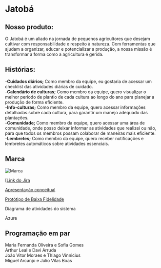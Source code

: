 # Jatobá 

## Nosso produto:
O Jatobá é um aliado na jornada de pequenos agricultores que desejam cultivar com responsabilidade e respeito à natureza. Com ferramentas que ajudam a organizar, educar e potencializar a produção, a nossa missão é transformar a forma como a agricultura é gerida.

## Histórias:
-**Cuidados diários;** Como membro da equipe, eu gostaria de acessar um checklist das atividades diárias de cuidado.<br>
-**Calendário de culturas;** Como membro da equipe, quero visualizar o melhor período de plantio de cada cultura ao longo do ano para planejar a produção de forma eficiente.<br>
-**Info-culturas;** Como membro da equipe, quero acessar informações detalhadas sobre cada cultura, para garantir um manejo adequado das plantações.<br>
-**Comunidade;** Como membro da equipe, quero acessar uma área de comunidade, onde posso deixar informar as atividades que realizei ou não, para que todos os membros possam colaborar de maneiras mais eficiente.<br>
-**Lembretes;** Como membro da equipe, quero receber notificações e lembretes automáticos sobre atividades essenciais.<br>

## Marca
![Marca](https://github.com/user-attachments/assets/172c0959-5256-432d-9da5-8b9aacd33b3d)


[[Link do Jira](https://cesar-grupo13.atlassian.net/jira/software/projects/KAN/boards/1)

[Apresentação conceitual](https://docs.google.com/document/d/1YcFWUKt5CzpJgBr-Ovjdaf_afpZoh-Ol2bMEGYuE8Uc/edit)

[Protótipo de Baixa Fidelidade](https://whimsical.com/projetos-2-RQ9MwTocTEx5vwWRUrH7Qc)

Diagrama de atividades do sistema

Azure

## Programação em par

Maria Fernanda Oliveira e Sofia Gomes<br>
Arthur Leal e Davi Arruda<br>
João Vitor Moraes e Thiago Vinnicius<br>
Miguel Arcanjo e Júlio Vilas Boas<br>
